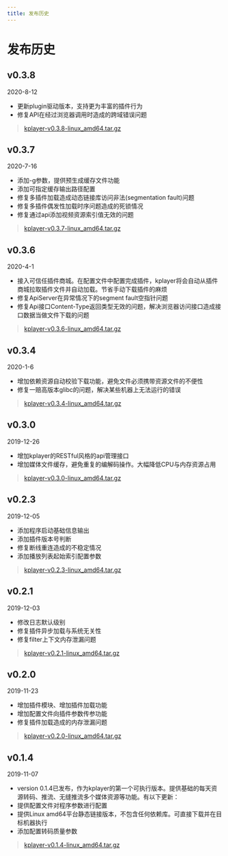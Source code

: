 ```yaml
---
title: 发布历史
---
```


发布历史
===

## v0.3.8
2020-8-12
* 更新plugin驱动版本，支持更为丰富的插件行为
* 修复API在经过浏览器调用时造成的跨域错误问题

> [kplayer-v0.3.8-linux_amd64.tar.gz](http://download.bytelang.cn/kplayer-v0.3.8-linux_amd64.tar.gz)

## v0.3.7
2020-7-16
* 添加-g参数，提供预生成缓存文件功能
* 添加可指定缓存输出路径配置
* 修复多插件加载造成动态链接库访问非法(segmentation fault)问题
* 修复多插件偶发性加载时序问题造成的死锁情况
* 修复通过api添加视频资源索引值无效的问题

> [kplayer-v0.3.7-linux_amd64.tar.gz](http://download.bytelang.cn/kplayer-v0.3.7-linux_amd64.tar.gz)

## v0.3.6
2020-4-1
* 接入可信任插件商城。在配置文件中配置完成插件，kplayer将会自动从插件商城拉取插件文件并自动加载。节省手动下载插件的麻烦
* 修复ApiServer在异常情况下的segment fault空指针问题
* 修复Api接口Content-Type返回类型无效的问题，解决浏览器访问接口造成接口数据当做文件下载的问题
> [kplayer-v0.3.6-linux_amd64.tar.gz](http://download.bytelang.cn/kplayer-v0.3.6-linux_amd64.tar.gz)

## v0.3.4
2020-1-6
* 增加依赖资源自动校验下载功能，避免文件必须携带资源文件的不便性
* 修复一赔高版本glibc的问题，解决某些机器上无法运行的错误
> [kplayer-v0.3.4-linux_amd64.tar.gz](http://download.bytelang.cn/kplayer-v0.3.4-linux_amd64.tar.gz)

## v0.3.0
2019-12-26
* 增加kplayer的RESTful风格的api管理接口
* 增加媒体文件缓存，避免重复的编解码操作。大幅降低CPU与内存资源占用
> [kplayer-v0.3.0-linux_amd64.tar.gz](http://download.bytelang.cn/kplayer-v0.3.0-linux_amd64.tar.gz)

## v0.2.3
2019-12-05
* 添加程序启动基础信息输出
* 添加插件版本号判断
* 修复断线重连造成的不稳定情况
* 添加播放列表起始索引配置参数
> [kplayer-v0.2.3-linux_amd64.tar.gz](http://download.bytelang.cn/kplayer-v0.2.3-linux_amd64.tar.gz)

## v0.2.1
2019-12-03
* 修改日志默认级别
* 修复插件异步加载与系统无关性
* 修复filter上下文内存泄漏问题
> [kplayer-v0.2.1-linux_amd64.tar.gz](http://download.bytelang.cn/kplayer-v0.2.1-linux_amd64.tar.gz)

## v0.2.0
 2019-11-23
 * 增加插件模块、增加插件加载功能
 * 增加配置文件向插件参数传参功能
 * 修复插件加载造成的内存泄漏问题
 > [kplayer-v0.2.0-linux_amd64.tar.gz](http://download.bytelang.cn/kplayer-v0.2.0-linux_amd64.tar.gz)

## v0.1.4
 2019-11-07
 * version 0.1.4已发布，作为kplayer的第一个可执行版本。提供基础的每天资源转码、推流、无缝推流多个媒体资源等功能。有以下更新：
 * 提供配置文件对程序参数进行配置
 * 提供Linux amd64平台静态链接版本，不包含任何依赖库。可直接下载并在目标机器执行
 * 添加配置转码质量参数
 > [kplayer-v0.1.4-linux_amd64.tar.gz](http://download.bytelang.cn/kplayer-v0.1.4-linux_amd64.tar.gz)